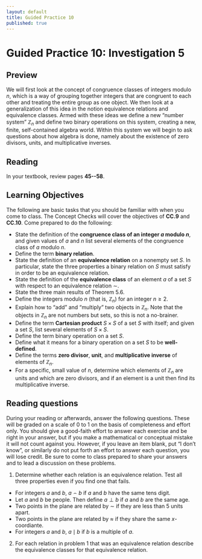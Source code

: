 ```yaml
---
layout: default
title: Guided Practice 10
published: true
---
```




# Guided Practice 10: Investigation 5

## Preview

We will first look at the concept of congruence classes of integers modulo $n$, which is a way of grouping together integers that are congruent to each other and treating the entire group as one object. We then look at a generalization of this idea in the notion equivalence relations and equivalence classes. Armed with these ideas we define a new “number system” $\mathbb{Z}_n$ and define two binary operations on this system, creating a new, finite, self-contained algebra world. Within this system we will begin to ask questions about how algebra is done, namely about the existence of zero divisors, units, and multiplicative inverses.

## Reading

In your textbook, review pages __45--58__. 

## Learning Objectives 

The following are basic tasks that you should be familiar with when you come to class. The Concept Checks will cover the objectives of __CC.9__ and __CC.10__. Come prepared to do the following:

+ State the definition of the __congruence class of an integer $a$ modulo $n$__, and given values of $a$ and $n$ list several elements of the congruence class of  $a$ modulo $n$.
+ Define the term __binary relation__.
+ State the definition of an __equivalence relation__ on a nonempty set $S$. In particular, state the three properties a binary relation on $S$ must satisfy in order to be an equivalence relation.
+ State the definition of the __equivalence class__ of an element $a$ of a set $S$ with respect to an equivalence relation $\sim$.
+ State the three main results of Theorem 5.6.
+ Define the integers modulo $n$ (that is, $\mathbb{Z}_n$) for an integer $n\ge 2$.
+ Explain how to “add” and “multiply” two objects in $\mathbb{Z}_n$. Note that the objects in $\mathbb{Z}_n$ are not numbers but sets, so this is not a no-brainer.
+ Define the term __Cartesian product__ $S\times S$ of a set $S$ with itself; and given a set $S$, list several elements of $S\times S$.
+ Define the term binary operation on a set $S$.
+ Define what it means for a binary operation on a set $S$ to be __well-defined__.
+ Define the terms __zero divisor__, __unit__, and __multiplicative inverse__ of elements of $\mathbb{Z}_n$.
+ For a specific, small value of $n$, determine which elements of $\mathbb{Z}_n$ are units and which are zero divisors, and if an element is a unit then find its multiplicative inverse.


## Reading questions

During your reading or afterwards, answer the following questions. These will be graded on a scale of 0 to 1 on the basis of completeness and effort only. You should give a good-faith effort to answer each exercise and be right in your answer, but if you make a mathematical or conceptual mistake it will not count against you. However, if you leave an item blank, put “I don’t know”, or similarly do not put forth an effort to answer each question, you will lose credit. Be sure to come to class prepared to share your answers and to lead a discussion on these problems.

1. Determine whether each relation is an equivalence relation. Test all three properties even if you find one that fails.
  * For integers $a$ and $b$, $a\frown b$ if $a$ and $b$ have the same tens digit.
  * Let $a$ and $b$ be people. Then define $a\perp b$ if $a$ and $b$ are the same age. 
  * Two points in the plane are related by $\sim$ if they are less than $5$ units apart.
  * Two points in the plane are related by $\approx$ if they share the same $x$-coordiante.
  * For integers $a$ and $b$, $a\mid b$ if $b$ is a multiple of $a$.
2. For each relation in problem 1 that was an equivalence relation describe the equivalence classes for that equivalence relation.
